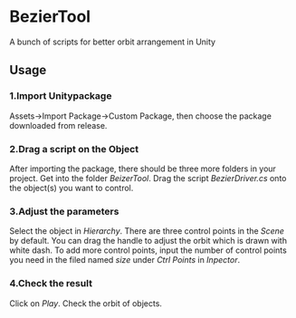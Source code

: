 # BezierTool
A bunch of scripts for better orbit arrangement in Unity
## Usage
### 1.Import Unitypackage
Assets->Import Package->Custom Package, then choose the package downloaded from release.
### 2.Drag a script on the Object
After importing the package, there should be three more folders in your project. Get into the folder *BeizerTool*. Drag the script *BezierDriver.cs* onto the object(s) you want to control.
### 3.Adjust the parameters
Select the object in *Hierarchy*. There are three control points in the *Scene* by default. You can drag the handle to adjust the orbit which is drawn with white dash. To add more control points, input the number of control points you need in the filed named *size* under *Ctrl Points* in *Inpector*.
### 4.Check the result
Click on *Play*. Check the orbit of objects.
